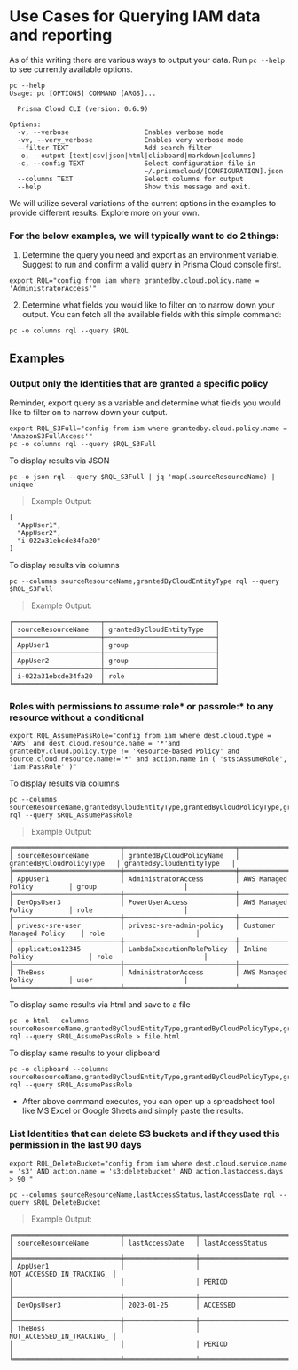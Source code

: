 # Use Cases for Querying IAM data and reporting

As of this writing there are various ways to output your data.  Run `pc --help` to see currently available options.
```
pc --help
Usage: pc [OPTIONS] COMMAND [ARGS]...

  Prisma Cloud CLI (version: 0.6.9)

Options:
  -v, --verbose                   Enables verbose mode
  -vv, --very_verbose             Enables very verbose mode
  --filter TEXT                   Add search filter
  -o, --output [text|csv|json|html|clipboard|markdown|columns]
  -c, --config TEXT               Select configuration file in
                                  ~/.prismacloud/[CONFIGURATION].json
  --columns TEXT                  Select columns for output
  --help                          Show this message and exit.
```
We will utilize several variations of the current options in the examples to provide different results.  Explore more on your own.

### For the below examples, we will typically want to do 2 things:
1. Determine the query you need and export as an environment variable.  Suggest to run and confirm a valid query in Prisma Cloud console first.  
```
export RQL="config from iam where grantedby.cloud.policy.name = 'AdministratorAccess'"
```
2. Determine what fields you would like to filter on to narrow down your output.  You can fetch all the available fields with this simple command:
```
pc -o columns rql --query $RQL
```

## Examples

### Output only the Identities that are granted a specific policy
Reminder, export query as a variable and determine what fields you would like to filter on to narrow down your output.
```
export RQL_S3Full="config from iam where grantedby.cloud.policy.name = 'AmazonS3FullAccess'"
pc -o columns rql --query $RQL_S3Full
```

To display results via JSON
```
pc -o json rql --query $RQL_S3Full | jq 'map(.sourceResourceName) | unique'
```
> Example Output:
```
[
  "AppUser1",
  "AppUser2",
  "i-022a31ebcde34fa20"
]
```

To display results via columns
```
pc --columns sourceResourceName,grantedByCloudEntityType rql --query $RQL_S3Full  
```
> Example Output:
```
╒══════════════════════╤════════════════════════════╕
│ sourceResourceName   │ grantedByCloudEntityType   │
╞══════════════════════╪════════════════════════════╡
│ AppUser1             │ group                      │
├──────────────────────┼────────────────────────────┤
│ AppUser2             │ group                      │
├──────────────────────┼────────────────────────────┤
│ i-022a31ebcde34fa20  │ role                       │
╘══════════════════════╧════════════════════════════╛
```


### Roles with permissions to assume:role* or passrole:* to any resource without a conditional
```
export RQL_AssumePassRole="config from iam where dest.cloud.type = 'AWS' and dest.cloud.resource.name = '*'and grantedby.cloud.policy.type != 'Resource-based Policy' and source.cloud.resource.name!='*' and action.name in ( 'sts:AssumeRole', 'iam:PassRole' )"
```
To display results via columns
```
pc --columns sourceResourceName,grantedByCloudEntityType,grantedByCloudPolicyType,grantedByCloudPolicyName rql --query $RQL_AssumePassRole
```
> Example Output:
```
╒═══════════════════════════╤════════════════════════════╤════════════════════════════╤════════════════════════════╕
│ sourceResourceName        │ grantedByCloudPolicyName   │ grantedByCloudPolicyType   │ grantedByCloudEntityType   │
╞═══════════════════════════╪════════════════════════════╪════════════════════════════╪════════════════════════════╡
│ AppUser1                  │ AdministratorAccess        │ AWS Managed Policy         │ group                      │
├───────────────────────────┼────────────────────────────┼────────────────────────────┼────────────────────────────┤
│ DevOpsUser3               │ PowerUserAccess            │ AWS Managed Policy         │ role                       │
├───────────────────────────┼────────────────────────────┼────────────────────────────┼────────────────────────────┤
│ privesc-sre-user          │ privesc-sre-admin-policy   │ Customer Managed Policy    │ role                       │
├───────────────────────────┼────────────────────────────┼────────────────────────────┼────────────────────────────┤
│ application12345          │ LambdaExecutionRolePolicy  │ Inline Policy              │ role                       │
├───────────────────────────┼────────────────────────────┼────────────────────────────┼────────────────────────────┤
│ TheBoss                   │ AdministratorAccess        │ AWS Managed Policy         │ user                       │
╘═══════════════════════════╧════════════════════════════╧════════════════════════════╧════════════════════════════╛
```
To display same results via html and save to a file
```
pc -o html --columns sourceResourceName,grantedByCloudEntityType,grantedByCloudPolicyType,grantedByCloudPolicyName rql --query $RQL_AssumePassRole > file.html
```
To display same results to your clipboard
```
pc -o clipboard --columns sourceResourceName,grantedByCloudEntityType,grantedByCloudPolicyType,grantedByCloudPolicyName rql --query $RQL_AssumePassRole
```
- After above command executes, you can open up a spreadsheet tool like MS Excel or Google Sheets and simply paste the results.
    
### List Identities that can delete S3 buckets and if they used this permission in the last 90 days

```
export RQL_DeleteBucket="config from iam where dest.cloud.service.name = 's3' AND action.name = 's3:deletebucket' AND action.lastaccess.days > 90 "
```
```
pc --columns sourceResourceName,lastAccessStatus,lastAccessDate rql --query $RQL_DeleteBucket
```
> Example Output:
```
╒═══════════════════════════╤══════════════════╤═══════════════════════════╕
│ sourceResourceName        │ lastAccessDate   │ lastAccessStatus          │
╞═══════════════════════════╪══════════════════╪═══════════════════════════╡
│ AppUser1                  │                  │ NOT_ACCESSED_IN_TRACKING_ │
│                           │                  │ PERIOD                    │
├───────────────────────────┼──────────────────┼───────────────────────────┤
│ DevOpsUser3               │ 2023-01-25       │ ACCESSED                  │
├───────────────────────────┼──────────────────┼───────────────────────────┤
│ TheBoss                   │                  │ NOT_ACCESSED_IN_TRACKING_ │
│                           │                  │ PERIOD                    │
╘═══════════════════════════╧══════════════════╧═══════════════════════════╛
```

